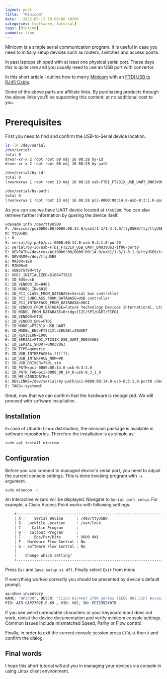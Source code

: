 ```yaml
---
layout: post
title:  "Minicom"
date:   2022-05-12 10:00:00 +0200
categories: [software, tutorial]
tags: [Minicom]
commets: true
---
```

Minicom is a simple serial communication program. It is useful in case you need to initially setup devices such as routers, switches and access points.

In past laptops shipped with at least one physical serial port. These days this is quite rare and you usually need to use an USB port with convertor.

In this short article I outline how to merry [Minicom][Minicom-docs] with an [FTDI USB to RJ45 Cable][USB-to-RJ45-Console-Cable].

Some of the above parts are affiliate links. By purchasing products through the above links you'll be supporting this content, at no additional cost to you.

# Prerequisites
First you need to find and confirm the USB-to-Serial device location.

```bash
ls -lR /dev/serial
/dev/serial:
total 0
drwxr-xr-x 2 root root 60 máj 16 08:28 by-id
drwxr-xr-x 2 root root 60 máj 16 08:28 by-path

/dev/serial/by-id:
total 0
lrwxrwxrwx 1 root root 13 máj 16 08:28 usb-FTDI_FT231X_USB_UART_DN03VU63-if00-port0 -> ../../ttyUSB0

/dev/serial/by-path:
total 0
lrwxrwxrwx 1 root root 13 máj 16 08:28 pci-0000:00:14.0-usb-0:3:1.0-port0 -> ../../ttyUSB0
```

As you can see we have UART device located at `ttyUSB0`. You can also retrieve further information by quering the device itself.

```bash
udevadm info /dev/ttyUSB0
P: /devices/pci0000:00/0000:00:14.0/usb1/1-3/1-3:1.0/ttyUSB0/tty/ttyUSB0
N: ttyUSB0
L: 0
S: serial/by-path/pci-0000:00:14.0-usb-0:3:1.0-port0
S: serial/by-id/usb-FTDI_FT231X_USB_UART_DN03VU63-if00-port0
E: DEVPATH=/devices/pci0000:00/0000:00:14.0/usb1/1-3/1-3:1.0/ttyUSB0/tty/ttyUSB0
E: DEVNAME=/dev/ttyUSB0
E: MAJOR=188
E: MINOR=0
E: SUBSYSTEM=tty
E: USEC_INITIALIZED=5106477815
E: ID_BUS=usb
E: ID_VENDOR_ID=0403
E: ID_MODEL_ID=6015
E: ID_PCI_CLASS_FROM_DATABASE=Serial bus controller
E: ID_PCI_SUBCLASS_FROM_DATABASE=USB controller
E: ID_PCI_INTERFACE_FROM_DATABASE=XHCI
E: ID_VENDOR_FROM_DATABASE=Future Technology Devices International, Ltd
E: ID_MODEL_FROM_DATABASE=Bridge(I2C/SPI/UART/FIFO)
E: ID_VENDOR=FTDI
E: ID_VENDOR_ENC=FTDI
E: ID_MODEL=FT231X_USB_UART
E: ID_MODEL_ENC=FT231X\x20USB\x20UART
E: ID_REVISION=1000
E: ID_SERIAL=FTDI_FT231X_USB_UART_DN03VU63
E: ID_SERIAL_SHORT=DN03VU63
E: ID_TYPE=generic
E: ID_USB_INTERFACES=:ffffff:
E: ID_USB_INTERFACE_NUM=00
E: ID_USB_DRIVER=ftdi_sio
E: ID_PATH=pci-0000:00:14.0-usb-0:3:1.0
E: ID_PATH_TAG=pci-0000_00_14_0-usb-0_3_1_0
E: ID_MM_CANDIDATE=1
E: DEVLINKS=/dev/serial/by-path/pci-0000:00:14.0-usb-0:3:1.0-port0 /dev/serial/by-id/usb-FTDI_FT231X_USB_UART_DN03VU63-if00-port0
E: TAGS=:systemd:
```

Great, now that we can confirm that the hardware is recognized. We will proceed with software installation.


## Installation

In case of Ubuntu Linux distribution, the minicom package is available in software repositories. Therefore the installation is as simple as:

```bash
sudo apt install minicom
```


## Configuration

Before you can connect to managed device's serial port, you need to adjust the current console settings. This is done invoking program with `-s` argument.

```bash
sudo minocom -s
```

An Interactive wizard will be displayed. Navigate to `Serial port setup`. For example, a Cisco Access Point works with following settings:

```bash
    +-----------------------------------------------------------------------+
    | A -    Serial Device      : /dev/ttyUSB0                              |
    | B - Lockfile Location     : /var/lock                                 |
    | C -   Callin Program      :                                           |
    | D -  Callout Program      :                                           |
    | E -    Bps/Par/Bits       : 9600 8N1                                  |
    | F - Hardware Flow Control : No                                        |
    | G - Software Flow Control : No                                        |
    |                                                                       |
    |    Change which setting?                                              |
    +-----------------------------------------------------------------------+
```

Press `Esc` and `Save setup as dfl`. Finally select `Exit` from menu.

If everything worked correctly you should be presented by device's default prompt.

```bash
ap>show inventory
NAME: "AP2700", DESCR: "Cisco Aironet 2700 Series (IEEE 802.11n) Access Point"
PID: AIR-CAP2702E-E-K9 , VID: V02, SN: FCZ1952Y0T6
```

If you see weird unreadable characters or your keyboard input does not work, revisit the device documentation and verify minicom console settings. Common issues include mismatched Speed, Parity or Flow control.


Finally, in order to exit the current console session press `CTRL+A` then `X` and confirm the dialog.

## Final words

I hope this short tutorial will aid you in managing your devices via console in using Linux client environment.

[Minicom-docs]: https://help.ubuntu.com/community/Minicom
[USB-to-RJ45-Console-Cable]: https://amzn.to/3MsIr7J